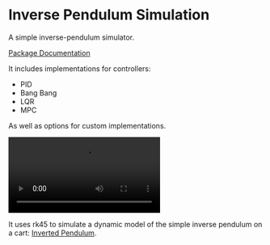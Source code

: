 # Inverse Pendulum Simulation
A simple inverse-pendulum simulator.

[Package Documentation](rland93.github.io/pendulum/)

It includes implementations for controllers:
+ PID
+ Bang Bang
+ LQR
+ MPC

As well as options for custom implementations.


![Example](https://user-images.githubusercontent.com/33564709/116198178-817dde80-a6ea-11eb-8cdf-e0c53c922416.mp4)



It uses rk45 to simulate a dynamic model of the simple inverse pendulum on a cart: [Inverted Pendulum](https://en.wikipedia.org/wiki/Inverted_pendulum).
